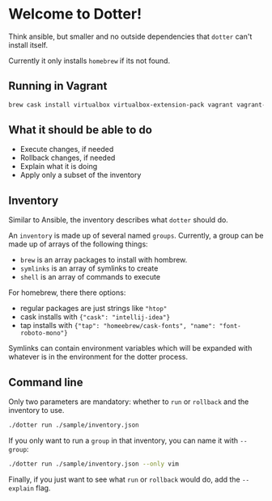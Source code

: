 # Welcome to Dotter!
Think ansible, but smaller and no outside dependencies that `dotter` can't install itself.

Currently it only installs `homebrew` if its not found.

## Running in Vagrant

```sh
brew cask install virtualbox virtualbox-extension-pack vagrant vagrant-manager
```

## What it should be able to do

* Execute changes, if needed
* Rollback changes, if needed
* Explain what it is doing
* Apply only a subset of the inventory

## Inventory
Similar to Ansible, the inventory describes what `dotter` should do.

An `inventory` is made up of several named `groups`.
Currently, a group can be made up of arrays of the following things:

* `brew` is an array packages to install with hombrew.
* `symlinks` is an array of symlinks to create
* `shell` is an array of commands to execute

For homebrew, there there options:
* regular packages are just strings like `"htop"`
* cask installs with `{"cask": "intellij-idea"}`
* tap installs with `{"tap": "homeebrew/cask-fonts", "name": "font-roboto-mono"}`

Symlinks can contain environment variables which will be expanded with whatever is in the environment for the dotter process.


## Command line

Only two parameters are mandatory: whether to `run` or `rollback` and the inventory to use.

```sh
./dotter run ./sample/inventory.json
```

If you only want to run a `group` in that inventory, you can name it with `--group`:

```sh
./dotter run ./sample/inventory.json --only vim
```

Finally, if you just want to see what `run` or `rollback` would do, add the `--explain` flag.


